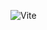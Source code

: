 <a><img alt="Vite" src="https://img.shields.io/static/v1?label=build_tool&message=Vite&color=#24ea1b"/></a>